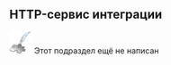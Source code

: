 ## HTTP-сервис интеграции
![Раздел не написан](dist/imgs/custom_web/planned_section.png) Этот подраздел ещё не написан